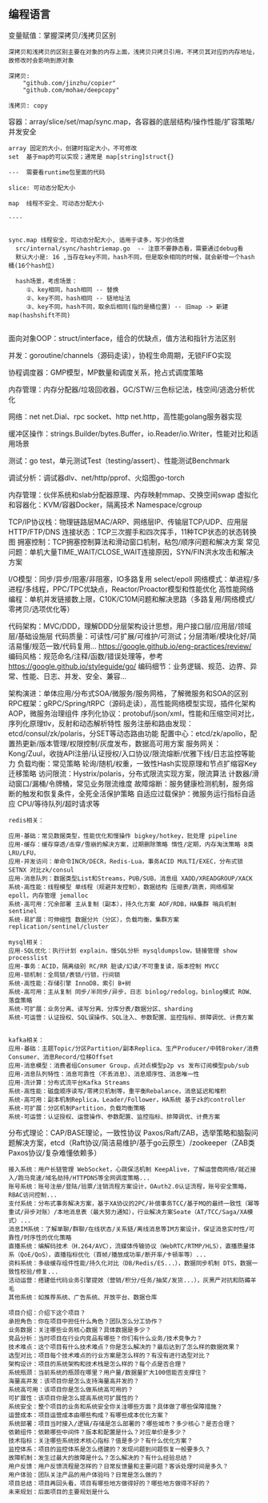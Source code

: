 
## 编程语言

变量赋值：掌握深拷贝/浅拷贝区别
```text
深拷贝和浅拷贝的区别主要在对象的内存上面，浅拷贝只拷贝引用，不拷贝其对应的内存地址，故修改时会影响到原对象

深拷贝: 
	"github.com/jinzhu/copier"
	"github.com/mohae/deepcopy"
	
浅拷贝: copy 
```

容器：array/slice/set/map/sync.map，各容器的底层结构/操作性能/扩容策略/并发安全
```text
array 固定的大小，创建时指定大小，不可修改
set  基于map的可以实现；通常是 map[string]struct{}

---  需要看runtime包里面的代码

slice: 可动态分配大小

map  线程不安全、可动态分配大小

----


sync.map 线程安全，可动态分配大小, 适用于读多，写少的场景
  src/internal/sync/hashtriemap.go  -- 注意不要静态看，需要通过debug看
  默认大小是: 16 ,当存在key不同，hash不同，但是取余相同的时候，就会新增一个hash桶(16个hash位)
  
  hash场景，考虑场景：
     ①、key相同，hash相同 -- 替换
     ②、key不同，hash相同 -- 链地址法
     ③、key不同，hash不同，取余后相同(指的是桶位置) -- 旧map -> 新建map(hashshift不同)  
  
```

面向对象OOP：struct/interface，组合的优缺点，值方法和指针方法区别

并发：goroutine/channels（源码走读），协程生命周期，无锁FIFO实现

协程调度器：GMP模型，MP数量和调度关系，抢占式调度策略

内存管理：内存分配器/垃圾回收器，GC/STW/三色标记法，栈空间/逃逸分析优化

网络：net net.Dial、rpc socket、http net.http，高性能golang服务器实现

缓冲区操作：strings.Builder/bytes.Buffer，io.Reader/io.Writer，性能对比和适用场景

测试：go test，单元测试Test（testing/assert）、性能测试Benchmark

调试分析：调试器dlv、net/http/pprof、火焰图go-torch


内存管理：伙伴系统和slab分配器原理、内存映射mmap、交换空间swap
虚拟化和容器化：KVM/容器Docker，隔离技术 Namespace/cgroup

TCP/IP协议栈：物理链路层MAC/ARP、网络层IP、传输层TCP/UDP、应用层HTTP/FTP/DNS
连接状态：TCP三次握手和四次挥手，11种TCP状态的状态转换图
拥塞控制：TCP拥塞控制算法和滑动窗口机制，粘包/顺序问题和解决方案
常见问题：单机大量TIME_WAIT/CLOSE_WAIT连接原因，SYN/FIN洪水攻击和解决方案

I/O模型：同步/异步/阻塞/非阻塞，IO多路复用 select/epoll
网络模式：单进程/多进程/多线程，PPC/TPC优缺点，Reactor/Proactor模型和性能优化
高性能网络编程：单机并发链接数上限，C10K/C10M问题和解决思路（多路复用/网络模式/零拷贝/选项优化等）



代码架构：MVC/DDD，理解DDD分层架构设计思想，用户接口层/应用层/领域层/基础设施层
代码质量：可读性/可扩展/可维护/可测试；分层清晰/模块化好/简洁易懂/规范一致/代码复用...
https://google.github.io/eng-practices/review/
编码风格：规范命名/注释/函数/错误处理等，参考 https://google.github.io/styleguide/go/
编码细节：业务逻辑、规范、边界、异常、性能、日志、并发、安全、兼容...

架构演进：单体应用/分布式SOA/微服务/服务网格，了解微服务和SOA的区别
RPC框架：gRPC/Spring/tRPC（源码走读），高性能网络模型实现，插件化架构AOP，微服务治理组件
序列化协议：protobuf/json/xml，性能和压缩空间对比，序列化原理tlv，反射和动态解析特性
服务注册和路由发现：etcd/consul/zk/polaris，分SET等动态路由功能
配置中心：etcd/zk/apollo，配置热更新/版本管理/权限控制/灰度发布，数据高可用方案
服务网关：Kong/Zuul，收拢API注册/认证授权/入口协议/限流熔断/优雅下线/日志监控等能力
负载均衡：常见策略 轮询/随机/权重，一致性Hash实现原理和节点扩缩容Key迁移策略
访问限流：Hystrix/polaris，分布式限流实现方案，限流算法 计数器/滑动窗口/漏桶/令牌桶，常见业务限流维度
故障熔断：服务健康检测机制，服务熔断的触发和恢复条件，全死全活保护策略
自适应过载保护：微服务运行指标自适应 CPU/等待队列/超时请求等


```text
redis相关：

应用-基础：常见数据类型，性能优化和慢操作 bigkey/hotkey，批处理 pipeline
应用-缓存：缓存穿透/击穿/雪崩的解决方案，过期删除策略 惰性/定期，内存淘汰策略 8类 LRU/LFU，
应用-并发访问：单命令INCR/DECR，Redis-Lua，事务ACID MULTI/EXEC，分布式锁 SETNX 对比zk/consul
应用-消息队列：数据类型List和Streams，PUB/SUB，消息组 XADD/XREADGROUP/XACK
系统-高性能：线程模型 单线程（规避并发控制），数据结构 压缩表/跳表，网络框架 epoll，内存管理 jemalloc
系统-高可用：冗余部署 主从复制（副本），持久化方案 AOF/RDB，HA集群 哨兵机制 sentinel
系统-易扩展：可伸缩性 数据分片（分区），负载均衡，集群方案 replication/sentinel/cluster

mysql相关：
应用-SQL优化：执行计划 explain，慢SQL分析 mysqldumpslow，链接管理 show processlist
应用-事务：ACID，隔离级别 RC/RR 脏读/幻读/不可重复读，版本控制 MVCC
应用-锁机制：全局锁/表锁/行锁，行间锁
系统-高性能：存储引擎 InnoDB，索引 B+树
系统-高可用：主从复制 同步/半同步/异步，日志 binlog/redolog，binlog模式 ROW、落盘策略
系统-可扩展：业务分离、读写分离、分库分表/数据分区、sharding
系统-可运营：认证授权、SQL误操作、SQL注入、参数配置、监控指标、排障调优、计费方案


kafka相关：
应用-基础：主题Topic/分区Partition/副本Replica、生产Producer/中转Broker/消费Consumer、消息Record/位移Offset
应用-消息模型：消费者组Consumer Group，点对点模型p2p vs 发布订阅模型pub/sub
应用-消息队列特性：消息可靠性（不丢消息）、消息顺序性、消息唯一性
应用-流计算：分布式流平台Kafka Streams
系统-高性能：磁盘顺序读写/零拷贝机制等，重平衡Rebalance，消息延迟和堆积
系统-高可用：副本机制Replica，Leader/Follower，HA系统 基于zk的controller
系统-可扩展：分区机制Partition，负载均衡策略
系统-可运营：认证授权、运营操作、参数配置、监控指标、排障调优、计费方案
```

分布式理论：CAP/BASE理论，一致性协议 Paxos/Raft/ZAB，选举策略和脑裂问题解决方案，etcd（Raft协议/简洁易维护/基于go云原生）/zookeeper（ZAB类Paxos协议/复杂难懂依赖多）

```text
接入系统：用户长链管理 WebSocket，心跳保活机制 KeepAlive，了解运营商网络/就近接入/跑马竞速/域名劫持/HTTPDNS等全网调度策略...
账号系统：账号注册/登陆/验票/注销流程方案设计，OAuth2.0认证流程，账号安全策略，RBAC访问控制...
支付系统：分布式事务解决方案，基于XA协议的2PC/补偿事务TCC/基于MQ的最终一致性（幂等重试/异步对账）/本地消息表（最大努力通知），行业解决方案Seate（AT/TCC/Saga/XA模式）...
消息IM系统：了解单聊/群聊/在线状态/关系链/离线消息等IM方案设计，保证消息实时性/可靠性/时序性的优化策略
直播系统：编解码技术（H.264/AVC），流媒体传输协议（WebRTC/RTMP/HLS），直播质量体系（QoE/QoS），直播指标优化（首帧/播放成功率/断开率/卡顿率等）...
资料系统：多级缓存组件性能/持久化对比（DB/Redis/ES...），数据同步机制 DTS，数据一致性校验/修复...
活动运营：搭建低代码业务引擎提效（营销/积分/任务/抽奖/发货...），灰黑产对抗和防薅羊毛
其他系统：如推荐系统、广告系统、开放平台、数据仓库
```

```text
项目介绍：介绍下这个项目？
承担角色：你在项目中担任什么角色？团队怎么分工协作？
业务数据：关注哪些业务核心数据？具体数据是多少？
竞品分析：当时项目在行业内竞品有哪些？你们有什么业务/技术竞争力？
技术难点：这个项目有什么技术难点？你是怎么解决的？最后达到了怎么样的数据效果？
选型对比：项目每个技术难点的行业方案是怎么样的？有没有进行选型对比？
架构设计：项目的系统架构和技术栈是怎么样的？每个点是否合理？
系统瓶颈：当前系统的瓶颈在哪里？用户量/数据量扩大100倍能否支撑住？
海量高并发：该项目你是怎么支持海量高并发的？
系统高可用：该项目你是怎么做系统高可用的？
可扩展性：该项目你是怎么提高系统可扩展性的？
系统安全：整个项目的业务和系统安全你关注哪些方面？具体做了哪些保障措施？
运营成本：项目运营成本由哪些构成？有哪些成本优化方案？
系统部署：项目当时接入/逻辑/存储是怎么部署的？哪些城市？多少核心？是否合理？
依赖组件：依赖哪些中间件？版本和配置是什么？对应单价是多少？
技术指标：关注哪些系统技术核心指标？值是多少？有什么优化方案？
监控体系：项目的监控体系是怎么搭建的？发现问题到问题恢复一般要多久？
故障机制：发生过最大的故障是什么？怎么解决的？有什么经验总结？
用户反馈：用户反馈流程是怎样的？日常反馈量和主要问题？客诉处理时间是多久？
用户体验：团队关注产品的用户体验吗？日常是怎么做的？
项目总结：项目再回头看，项目有哪些地方做得好的？哪些地方做得不好的？
未来规划：后面项目的主要规划是什么
```